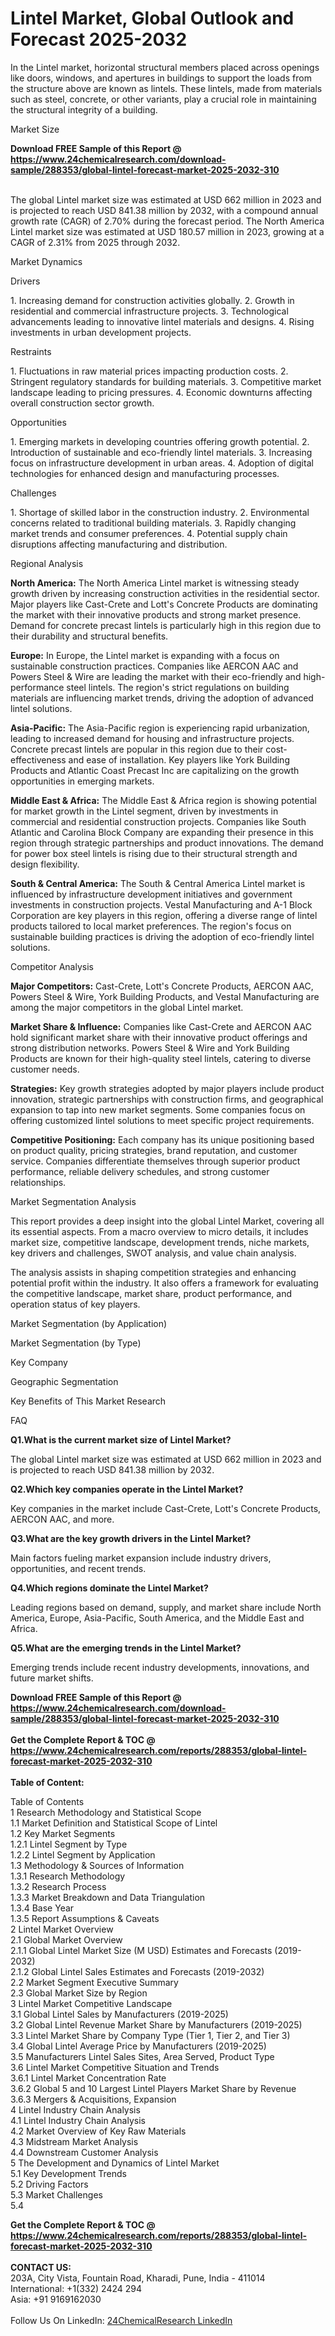 <h1>Lintel Market, Global Outlook and Forecast 2025-2032</h1><p>In the Lintel market, horizontal structural members placed across openings like doors, windows, and apertures in buildings to support the loads from the structure above are known as lintels. These lintels, made from materials such as steel, concrete, or other variants, play a crucial role in maintaining the structural integrity of a building.</p><p>
Market Size</p><p>
</p><div><b>Download FREE Sample of this Report @ 
            <a href="https://www.24chemicalresearch.com/download-sample/288353/global-lintel-forecast-market-2025-2032-310">
            https://www.24chemicalresearch.com/download-sample/288353/global-lintel-forecast-market-2025-2032-310</a></b></div><br><p>The global Lintel market size was estimated at USD 662 million in 2023 and is projected to reach USD 841.38 million by 2032, with a compound annual growth rate (CAGR) of 2.70% during the forecast period. The North America Lintel market size was estimated at USD 180.57 million in 2023, growing at a CAGR of 2.31% from 2025 through 2032.</p><p>
Market Dynamics</p><p>
Drivers</p><p>
</p><p>1. Increasing demand for construction activities globally. 2. Growth in residential and commercial infrastructure projects. 3. Technological advancements leading to innovative lintel materials and designs. 4. Rising investments in urban development projects.</p><p>
Restraints</p><p>
</p><p>1. Fluctuations in raw material prices impacting production costs. 2. Stringent regulatory standards for building materials. 3. Competitive market landscape leading to pricing pressures. 4. Economic downturns affecting overall construction sector growth.</p><p>
Opportunities</p><p>
</p><p>1. Emerging markets in developing countries offering growth potential. 2. Introduction of sustainable and eco-friendly lintel materials. 3. Increasing focus on infrastructure development in urban areas. 4. Adoption of digital technologies for enhanced design and manufacturing processes.</p><p>
Challenges</p><p>
</p><p>1. Shortage of skilled labor in the construction industry. 2. Environmental concerns related to traditional building materials. 3. Rapidly changing market trends and consumer preferences. 4. Potential supply chain disruptions affecting manufacturing and distribution.</p><p>
Regional Analysis</p><p>
</p><p><strong>North America:</strong> The North America Lintel market is witnessing steady growth driven by increasing construction activities in the residential sector. Major players like Cast-Crete and Lott's Concrete Products are dominating the market with their innovative products and strong market presence. Demand for concrete precast lintels is particularly high in this region due to their durability and structural benefits.</p><p>
</p><p><strong>Europe:</strong> In Europe, the Lintel market is expanding with a focus on sustainable construction practices. Companies like AERCON AAC and Powers Steel &amp; Wire are leading the market with their eco-friendly and high-performance steel lintels. The region's strict regulations on building materials are influencing market trends, driving the adoption of advanced lintel solutions.</p><p>
</p><p><strong>Asia-Pacific:</strong> The Asia-Pacific region is experiencing rapid urbanization, leading to increased demand for housing and infrastructure projects. Concrete precast lintels are popular in this region due to their cost-effectiveness and ease of installation. Key players like York Building Products and Atlantic Coast Precast Inc are capitalizing on the growth opportunities in emerging markets.</p><p>
</p><p><strong>Middle East &amp; Africa:</strong> The Middle East &amp; Africa region is showing potential for market growth in the Lintel segment, driven by investments in commercial and residential construction projects. Companies like South Atlantic and Carolina Block Company are expanding their presence in this region through strategic partnerships and product innovations. The demand for power box steel lintels is rising due to their structural strength and design flexibility.</p><p>
</p><p><strong>South &amp; Central America:</strong> The South &amp; Central America Lintel market is influenced by infrastructure development initiatives and government investments in construction projects. Vestal Manufacturing and A-1 Block Corporation are key players in this region, offering a diverse range of lintel products tailored to local market preferences. The region's focus on sustainable building practices is driving the adoption of eco-friendly lintel solutions.</p><p>
Competitor Analysis</p><p>
</p><p><strong>Major Competitors:</strong> Cast-Crete, Lott's Concrete Products, AERCON AAC, Powers Steel &amp; Wire, York Building Products, and Vestal Manufacturing are among the major competitors in the global Lintel market.</p><p>
</p><p><strong>Market Share &amp; Influence:</strong> Companies like Cast-Crete and AERCON AAC hold significant market share with their innovative product offerings and strong distribution networks. Powers Steel &amp; Wire and York Building Products are known for their high-quality steel lintels, catering to diverse customer needs.</p><p>
</p><p><strong>Strategies:</strong> Key growth strategies adopted by major players include product innovation, strategic partnerships with construction firms, and geographical expansion to tap into new market segments. Some companies focus on offering customized lintel solutions to meet specific project requirements.</p><p>
</p><p><strong>Competitive Positioning:</strong> Each company has its unique positioning based on product quality, pricing strategies, brand reputation, and customer service. Companies differentiate themselves through superior product performance, reliable delivery schedules, and strong customer relationships.</p><p>
Market Segmentation Analysis</p><p>
</p><p>This report provides a deep insight into the global Lintel Market, covering all its essential aspects. From a macro overview to micro details, it includes market size, competitive landscape, development trends, niche markets, key drivers and challenges, SWOT analysis, and value chain analysis.</p><p>
</p><p>The analysis assists in shaping competition strategies and enhancing potential profit within the industry. It also offers a framework for evaluating the competitive landscape, market share, product performance, and operation status of key players.</p><p>
Market Segmentation (by Application)</p><p>
</p><p>
Market Segmentation (by Type)</p><p>
</p><p>
Key Company</p><p>
</p><p>
Geographic Segmentation</p><p>
</p><p>
Key Benefits of This Market Research</p><p>
</p><p>
FAQ </p><p>
<strong>Q1.What is the current market size of Lintel Market?</strong></p><p>
</p><p>The global Lintel market size was estimated at USD 662 million in 2023 and is projected to reach USD 841.38 million by 2032.</p><p>
<strong>Q2.Which key companies operate in the Lintel Market?</strong></p><p>
</p><p>Key companies in the market include Cast-Crete, Lott's Concrete Products, AERCON AAC, and more.</p><p>
<strong>Q3.What are the key growth drivers in the Lintel Market?</strong></p><p>
</p><p>Main factors fueling market expansion include industry drivers, opportunities, and recent trends.</p><p>
<strong>Q4.Which regions dominate the Lintel Market?</strong></p><p>
</p><p>Leading regions based on demand, supply, and market share include North America, Europe, Asia-Pacific, South America, and the Middle East and Africa.</p><p>
<strong>Q5.What are the emerging trends in the Lintel Market?</strong></p><p>
</p><p>Emerging trends include recent industry developments, innovations, and future market shifts.</p><div><b>Download FREE Sample of this Report @ 
            <a href="https://www.24chemicalresearch.com/download-sample/288353/global-lintel-forecast-market-2025-2032-310">
            https://www.24chemicalresearch.com/download-sample/288353/global-lintel-forecast-market-2025-2032-310</a></b></div><br><div><b>Get the Complete Report & TOC @ 
            <a href="https://www.24chemicalresearch.com/reports/288353/global-lintel-forecast-market-2025-2032-310">
            https://www.24chemicalresearch.com/reports/288353/global-lintel-forecast-market-2025-2032-310</a></b></div><br>
            <b>Table of Content:</b><p>Table of Contents<br />
1 Research Methodology and Statistical Scope<br />
1.1 Market Definition and Statistical Scope of Lintel<br />
1.2 Key Market Segments<br />
1.2.1 Lintel Segment by Type<br />
1.2.2 Lintel Segment by Application<br />
1.3 Methodology & Sources of Information<br />
1.3.1 Research Methodology<br />
1.3.2 Research Process<br />
1.3.3 Market Breakdown and Data Triangulation<br />
1.3.4 Base Year<br />
1.3.5 Report Assumptions & Caveats<br />
2 Lintel Market Overview<br />
2.1 Global Market Overview<br />
2.1.1 Global Lintel Market Size (M USD) Estimates and Forecasts (2019-2032)<br />
2.1.2 Global Lintel Sales Estimates and Forecasts (2019-2032)<br />
2.2 Market Segment Executive Summary<br />
2.3 Global Market Size by Region<br />
3 Lintel Market Competitive Landscape<br />
3.1 Global Lintel Sales by Manufacturers (2019-2025)<br />
3.2 Global Lintel Revenue Market Share by Manufacturers (2019-2025)<br />
3.3 Lintel Market Share by Company Type (Tier 1, Tier 2, and Tier 3)<br />
3.4 Global Lintel Average Price by Manufacturers (2019-2025)<br />
3.5 Manufacturers Lintel Sales Sites, Area Served, Product Type<br />
3.6 Lintel Market Competitive Situation and Trends<br />
3.6.1 Lintel Market Concentration Rate<br />
3.6.2 Global 5 and 10 Largest Lintel Players Market Share by Revenue<br />
3.6.3 Mergers & Acquisitions, Expansion<br />
4 Lintel Industry Chain Analysis<br />
4.1 Lintel Industry Chain Analysis<br />
4.2 Market Overview of Key Raw Materials<br />
4.3 Midstream Market Analysis<br />
4.4 Downstream Customer Analysis<br />
5 The Development and Dynamics of Lintel Market <br />
5.1 Key Development Trends<br />
5.2 Driving Factors<br />
5.3 Market Challenges<br />
5.4 </p><div><b>Get the Complete Report & TOC @ 
            <a href="https://www.24chemicalresearch.com/reports/288353/global-lintel-forecast-market-2025-2032-310">
            https://www.24chemicalresearch.com/reports/288353/global-lintel-forecast-market-2025-2032-310</a></b></div><br><b>CONTACT US:</b><br>
            203A, City Vista, Fountain Road, Kharadi, Pune, India - 411014<br>
            International: +1(332) 2424 294<br>
            Asia: +91 9169162030 <br><br>
            Follow Us On LinkedIn: <a href="https://www.linkedin.com/company/24chemicalresearch/">24ChemicalResearch LinkedIn</a>